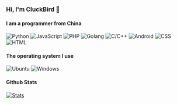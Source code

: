 ### Hi, I'm CluckBird 👋

#### I am a programmer from China

![Python](https://img.shields.io/badge/python-Language-blue)
![JavaScript](https://img.shields.io/badge/JavaScript-Language-orange)
![PHP](https://img.shields.io/badge/php-Language-blue)
![Golang](https://img.shields.io/badge/Golang-Language-blue)
![C/C++](https://img.shields.io/badge/C/C++-Language-blue)
![Android](https://img.shields.io/badge/Android-Kotlin-green)
![CSS](https://img.shields.io/badge/CSS-web-yellow)
![HTML](https://img.shields.io/badge/HTML-web-green)

#### The operating system I use

![Ubuntu](https://img.shields.io/badge/ubuntu-20.04-orange)
![Windows](https://img.shields.io/badge/Windows-10%20%7C%202004-blue)
<!---
![MacOS](https://img.shields.io/badge/MacOS-1.15.1-lightgrey)
--->

#### Github Stats
[![Stats](https://github-readme-stats.vercel.app/api?username=cluckbird&count_private=true&show_icons=true)](https://github.com/cluckbird)

<!---
#### Wakatime Stats
[![wakatime stats](https://github-readme-stats.vercel.app/api/top-langs/?username=cluckbird)](https://github.com/cluckbird)
--->

